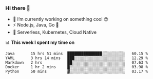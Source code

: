 ### Hi there 👋

<!--
**nodejh/nodejh** is a ✨ _special_ ✨ repository because its `README.md` (this file) appears on your GitHub profile.

Here are some ideas to get you started:

- 🔭 I’m currently working on ...
- 🌱 I’m currently learning ...
- 👯 I’m looking to collaborate on ...
- 🤔 I’m looking for help with ...
- 💬 Ask me about ...
- 📫 How to reach me: ...
- 😄 Pronouns: ...
- ⚡ Fun fact: ...
-->

- 🔭 I’m currently working on something cool :wink:
- ⚡ Node.js, Java, Go :thought_balloon:
- 🤖 Serverless, Kubernetes, Cloud Native

📊 **This week I spent my time on**

<!--START_SECTION:waka-->
```text
Java       15 hrs 51 mins  ███████████████░░░░░░░░░░   60.15 % 
YAML       3 hrs 14 mins   ███░░░░░░░░░░░░░░░░░░░░░░   12.29 % 
Markdown   2 hrs           ██░░░░░░░░░░░░░░░░░░░░░░░   07.63 % 
Docker     1 hr 2 mins     █░░░░░░░░░░░░░░░░░░░░░░░░   03.98 % 
Python     50 mins         ▓░░░░░░░░░░░░░░░░░░░░░░░░   03.17 % 
```
<!--END_SECTION:waka-->


<!--
:traffic_light: **Visitors**

![visitors](https://visitor-badge.glitch.me/badge?page_id=nodejh.nodejh)
-->
